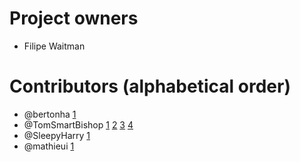 Project owners
===========================

* Filipe Waitman


Contributors (alphabetical order)
===========================

* @bertonha [1](https://github.com/filwaitman/jinja2-standalone-compiler/pull/1)
* @TomSmartBishop [1](https://github.com/filwaitman/jinja2-standalone-compiler/pull/2) [2](https://github.com/filwaitman/jinja2-standalone-compiler/pull/3) [3](https://github.com/filwaitman/jinja2-standalone-compiler/pull/4) [4](https://github.com/filwaitman/jinja2-standalone-compiler/pull/5)
* @SleepyHarry [1](https://github.com/filwaitman/jinja2-standalone-compiler/pull/8)
* @mathieui [1](https://github.com/filwaitman/jinja2-standalone-compiler/pull/9)
